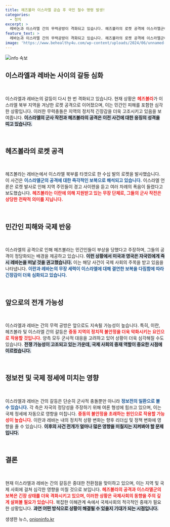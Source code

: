 ```yaml
---
title: 헤즈볼라 이스라엘 공습 후 국민 철수 명령 발생!
categories:
  - 정치
excerpt: >
  레바논과 이스라엘 간의 무력공방이 격화되고 있습니다. 헤즈볼라의 로켓 공격에 이스라엘군이 반격하며 전쟁의 긴장감이 고조되는 가운데, 미국과 영국이 자국민에게 긴급 탈출을 권고했습니다. 긴박한 상황 속에서 이 지역의 운명은? 클릭해 자세히 알아보세요!
feature_text: >
  레바논과 이스라엘 간의 무력공방이 격화되고 있습니다. 헤즈볼라의 로켓 공격에 이스라엘군이 반격하며 전쟁의 긴장감이 고조되는 가운데, 미국과 영국이 자국민에게 긴급 탈출을 권고했습니다. 긴박한 상황 속에서 이 지역의 운명은? 클릭해 자세히 알아보세요!
image: 'https://www.behealthy4u.com/wp-content/uploads/2024/06/unnamed-file.png'
---
```


<p><img src="https://www.behealthy4u.com/wp-content/uploads/2024/06/unnamed-file.png" alt="info 속보" /></p>

<h2 data-ke-size="size26">이스라엘과 레바논 사이의 갈등 심화</h2>

<p data-ke-size="size16">&nbsp;</p>

<p>이스라엘과 레바논의 갈등이 다시 한 번 격화되고 있습니다. 현재 상황은 <b><span style="color: #ee2323;">헤즈볼라</span></b>가 이스라엘 북부 지역을 겨냥한 로켓 공격으로 이어졌으며, 이는 민간인 피해를 포함한 심각한 상황입니다. 이러한 무력충돌은 지역의 정치적 긴장감을 더욱 고조시키고 있음을 보여줍니다. <b><span style="background-color: #21538527;">이스라엘의 군사 작전과 헤즈볼라의 공격은 이전 사건에 대한 응징의 성격을 띠고 있습니다.</span></b> </p>

<p data-ke-size="size16">&nbsp;</p>

<h2 data-ke-size="size26">헤즈볼라의 로켓 공격</h2>

<p data-ke-size="size16">&nbsp;</p>

<p>헤즈볼라는 레바논에서 이스라엘 북부를 타겟으로 한 수십 발의 로켓을 발사했습니다. 이 사건은 <b><span style="color: #1a5490;">이스라엘군의 공격에 대한 즉각적인 보복으로 해석되고 있습니다.</span></b> 이스라엘 언론은 로켓 발사로 인해 지역 주민들이 경고 사이렌을 듣고 여러 차례의 폭음이 들렸다고 보도했습니다. <b><span style="color: #ee2323;">헤즈볼라는 이란에 의해 지원받고 있는 무장 단체로, 그들의 군사 작전은 상당한 전략적 의미를 지닙니다.</span></b></p>

<p data-ke-size="size16">&nbsp;</p>

<h2 data-ke-size="size26">민간인 피해와 국제 반응</h2>

<p data-ke-size="size16">&nbsp;</p>

<p>이스라엘의 공격으로 인해 헤즈볼라는 민간인들이 부상을 당했다고 주장하며, 그들의 공격이 정당화되는 배경을 제공하고 있습니다. <b><span style="background-color: #21538527;">이런 상황에서 미국과 영국은 자국민에게 즉시 레바논을 떠날 것을 권고했습니다.</span></b> 이는 해당 사건이 국제 사회의 주목을 받고 있음을 나타냅니다. <b><span style="color: #1a5490;">이란과 레바논의 무장 세력이 이스라엘에 대해 결연한 보복을 다짐함에 따라 긴장감이 더욱 심화되고 있습니다.</span></b></p>

<p data-ke-size="size16">&nbsp;</p>

<h2 data-ke-size="size26">앞으로의 전개 가능성</h2>

<p data-ke-size="size16">&nbsp;</p>

<p>이스라엘과 레바논 간의 무력 공방은 앞으로도 지속될 가능성이 높습니다. 특히, 이란, 헤즈볼라 및 이스라엘 간의 갈등은 <b><span style="color: #ee2323;">중동 지역의 정치적 불안정을 더욱 악화시키는 요인으로 작용할 것입니다.</span></b> 양측 모두 군사적 대응을 고려하고 있어 상황이 더욱 심각해질 수도 있습니다. <b><span style="background-color: #21538527;">전쟁 가능성이 고조되고 있는 가운데, 국제 사회의 중재 역할이 중요한 시점에 이르렀습니다.</span></b></p>

<p data-ke-size="size16">&nbsp;</p>

<h2 data-ke-size="size26">정보전 및 국제 정세에 미치는 영향</h2>

<p data-ke-size="size16">&nbsp;</p>

<p>이스라엘과 레바논 간의 갈등은 단순히 군사적 충돌뿐만 아니라 <b><span style="color: #1a5490;">정보전의 일환으로 볼 수 있습니다.</span></b> 각 측은 자국의 정당성을 주장하기 위해 여론 형성에 힘쓰고 있으며, 이는 국제 정세에 자동으로 영향을 미칩니다. <b><span style="color: #ee2323;">중동의 불안정을 초래하는 원인으로 작용할 가능성이 높습니다.</span></b> 이란과 레바논 내의 정치적 상황 변화는 향후 리더십 및 정책 변화에 영향을 줄 수 있습니다. <b><span style="background-color: #21538527;">이후의 사건 전개가 얼마나 많은 영향을 미칠지는 지켜봐야 할 문제입니다.</span></b></p>

<p data-ke-size="size16">&nbsp;</p>

<h2 data-ke-size="size26">결론</h2>

<p data-ke-size="size16">&nbsp;</p>

<p>현재 이스라엘과 레바논 간의 갈등은 중대한 전환점을 맞이하고 있으며, 이는 지역 및 국제 사회에 걸쳐 심각한 영향을 미칠 것으로 보입니다. <b><span style="color: #ee2323;">헤즈볼라의 공격과 이스라엘군의 보복은 긴장 상태를 더욱 격화시키고 있으며, 이러한 상황은 국제사회의 동향을 주의 깊게 살펴볼 필요가 있습니다.</span></b> 복잡한 이해관계 속에서 국제사회의 적극적인 중재가 필요한 상황입니다. <b><span style="background-color: #21538527;">과연 어떤 방식으로 상황이 해결될 수 있을지 기대가 되는 시점입니다.</span></b></p>
생생한 뉴스, <a href="https://onioninfo.kr" rel="dofollow">onioninfo.kr</a>


